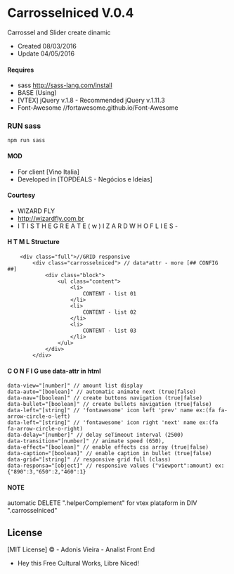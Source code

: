 # Carrosselniced V.0.4

Carrossel and Slider create dinamic

* Created 08/03/2016
* Update 04/05/2016

#### Requires
- sass http://sass-lang.com/install
- BASE (Using)
- [VTEX] jQuery v.1.8 - Recommended jQuery v.1.11.3
- Font-Awesome //fortawesome.github.io/Font-Awesome

### RUN sass
	npm run sass

#### MOD
- For client [Vino Italia]
- Developed in [TOPDEALS - Negócios e Ideias]

#### Courtesy
- WIZARD FLY
- http://wizardfly.com.br
- I T I S T H E G R E A T E ( w ) I Z A R D W H O F L I E S -


#### H T M L Structure

		<div class="full">//GRID responsive
			<div class="carrosselniced"> // data*attr - more [## CONFIG ##]
				<div class="block">
					<ul class="content">
						<li>
							CONTENT - list 01
						</li>
						<li>
							CONTENT - list 02
						</li>
						<li>
							CONTENT - list 03
						</li>
					</ul>
				</div>
			</div>

#### C O N F I G use data-attr in html

    data-view="[number]" // amount list display
    data-auto="[boolean]" // automatic animate next (true|false)
    data-nav="[boolean]" // create buttons navigation (true|false)
    data-bullet="[boolean]" // create bullets navigation (true|false)
    data-left="[string]" // 'fontawesome' icon left 'prev' name ex:(fa fa-arrow-circle-o-left)
    data-left="[string]" // 'fontawesome' icon right 'next' name ex:(fa fa-arrow-circle-o-right)
    data-delay="[number]" // delay seTimeout interval (2500)
    data-transition="[number]" // animate speed (650),
    data-effect="[boolean]" // enable effects css array (true|false)
    data-caption="[boolean]" // enable caption in bullet (true|false)
    data-grid="[string]" // responsive grid full (class)
    data-responsa="[object]" // responsive values ("viewport":amount) ex:{"890":3,"650":2,"460":1}

#### NOTE
automatic DELETE ".helperComplement" for vtex plataform in DIV ".carrosselniced"


## License

[MIT License] © - Adonis Vieira - Analist Front End
- Hey this Free Cultural Works, Libre Niced!
